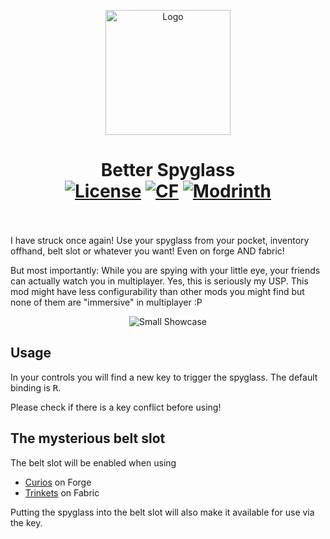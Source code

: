 <p align="center" style="text-align: center"><img src="https://raw.githubusercontent.com/Peatral/Better-Spyglass/refs/heads/mc1.20.1/dev/common/src/main/resources/assets/better_spyglass/icon.png" alt="Logo" width="200"></p>
<h1 align="center" style="text-align: center">Better Spyglass<br>
<a href="https://github.com/Peatral/Better-Spyglass/blob/master/LICENSE"><img src="https://img.shields.io/github/license/Peatral/Better-Spyglass?style=flat&color=900c3f" alt="License"></a>
<a href="https://www.curseforge.com/minecraft/mc-mods/better-spyglass"><img src="http://cf.way2muchnoise.eu/1333713.svg" alt="CF"></a>
<a href="https://modrinth.com/mod/better_spyglass"><img src="https://img.shields.io/modrinth/dt/better_spyglass?logo=modrinth&label=&suffix=%20&style=flat&color=242629&labelColor=5ca424&logoColor=1c1c1c" alt="Modrinth"></a>
<br><br>
</h1>
<p>
I have struck once again! Use your spyglass from your pocket, inventory offhand, belt slot or whatever you want! Even on forge AND fabric!

But most importantly: While you are spying with your little eye, your friends can actually watch you in multiplayer. Yes, this is seriously my USP.
This mod might have less configurability than other mods you might find but none of them are "immersive" in multiplayer :P
</p>
<p align="center" style="text-align: center"><img src="https://cdn.modrinth.com/data/PFXsBnJl/images/d2d7e25bfa12d067ebd61561884cc5d5232f44af.webp" alt="Small Showcase">
</p>
<h2>Usage</h2>
In your controls you will find a new key to trigger the spyglass. The default binding is <kbd>R</kbd>.

Please check if there is a key conflict before using!

<h2>The mysterious belt slot</h2>
The belt slot will be enabled when using

<ul>
    <li><a href="https://modrinth.com/mod/curios">Curios</a> on Forge</li>
    <li><a href="https://modrinth.com/mod/trinkets">Trinkets</a> on Fabric</li>
</ul>

Putting the spyglass into the belt slot will also make it available for use via the key.
